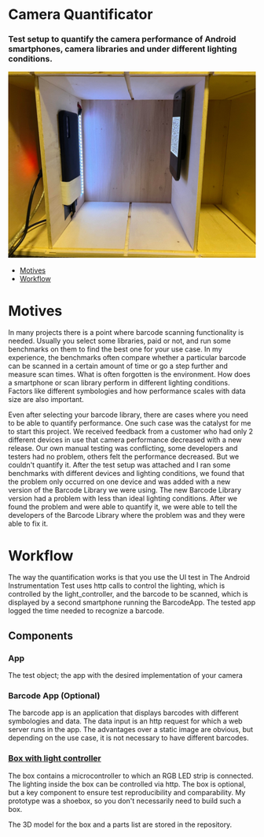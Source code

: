 # Camera Quantificator
### Test setup to quantify the camera performance of Android smartphones, camera libraries and under different lighting conditions.

![image of box](images/box.jpg)

- [Motives](#motives)
- [Workflow](#workflow)

# Motives

In many projects there is a point where barcode scanning functionality is needed.
Usually you select some libraries, paid or not, and run some benchmarks on them to find the best one for your use case.
In my experience, the benchmarks often compare whether a particular barcode can be scanned in a certain amount of time or go a step further and measure scan times.
What is often forgotten is the environment. How does a smartphone or scan library perform in different lighting conditions.
Factors like different symbologies and how performance scales with data size are also important.

Even after selecting your barcode library, there are cases where you need to be able to quantify performance.
One such case was the catalyst for me to start this project.
We received feedback from a customer who had only 2 different devices in use that camera performance decreased with a new release.
Our own manual testing was conflicting, some developers and testers had no problem, others felt the performance decreased.
But we couldn't quantify it.
After the test setup was attached and I ran some benchmarks with different devices and lighting conditions, we found that the problem only occurred on one device and was added with a new version of the Barcode Library we were using.
The new Barcode Library version had a problem with less than ideal lighting conditions.
After we found the problem and were able to quantify it, we were able to tell the developers of the Barcode Library where the problem was and they were able to fix it.

# Workflow

The way the quantification works is that you use the UI test in The Android Instrumentation Test uses http calls to control the lighting, which is controlled by the light_controller, and the barcode to be scanned, which is displayed by a second smartphone running the BarcodeApp. The tested app logged the time needed to recognize a barcode.

## Components

### App

The test object; the app with the desired implementation of your camera

### Barcode App (Optional)

The barcode app is an application that displays barcodes with different symbologies and data. The data input is an http request for which a web server runs in the app.
The advantages over a static image are obvious, but depending on the use case, it is not necessary to have different barcodes.

### [Box with light controller](box/light_controller.md)

The box contains a microcontroller to which an RGB LED strip is connected. The lighting inside the box can be controlled via http. The box is optional, but a key component to ensure test reproducibility and comparability. My prototype was a shoebox, so you don't necessarily need to build such a box.

The 3D model for the box and a parts list are stored in the repository. 
